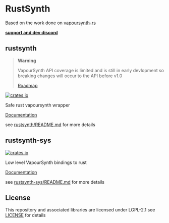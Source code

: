 # RustSynth

Based on the work done on [vapoursynth-rs](https://github.com/YaLTeR/vapoursynth-rs)

**[support and dev discord](https://discord.com/invite/5z3YhWstQr)**

## rustsynth

> **Warning**
> 
> VapourSynth API coverage is limited and is still in early devlopment so breaking changes will occur to the API before v1.0
>
> [Roadmap](https://github.com/animafps/rustsynth/issues/1)

[![crates.io](https://img.shields.io/crates/v/rustsynth.svg)](https://crates.io/crates/rustsynth)

Safe rust vapoursynth wrapper

[Documentation](https://docs.rs/rustsynth)

see [rustsynth/README.md](./rustsynth/README.md) for more details

## rustsynth-sys

[![crates.io](https://img.shields.io/crates/v/rustsynth-sys.svg)](https://crates.io/crates/rustsynth-sys)

Low level VapourSynth bindings to rust

[Documentation](https://docs.rs/rustsynth-sys)

see [rustsynth-sys/README.md](./rustsynth-sys/README.md) for more details

## License

This repository and associated libraries are licensed under LGPL-2.1 see [LICENSE](./LICENSE) for details
